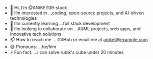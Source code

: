 - 👋 Hi, I’m @ANIKET09-stack
- 👀 I’m interested in ...coding, open-source projects, and AI-driven technologies
- 🌱 I’m currently learning ...full stack development
- 💞️ I’m looking to collaborate on ...AI/ML projects, web apps, and innovative tech solutions
- 📫 How to reach me ... GitHub or email me at aniket@example.com
- 😄 Pronouns: ...he/him
- ⚡ Fun fact: ...i can solve rubik's cube under 20 minutes

<!---
ANIKET09-stack/ANIKET09-stack is a ✨ special ✨ repository because its `README.md` (this file) appears on your GitHub profile.
You can click the Preview link to take a look at your changes.
--->
